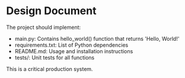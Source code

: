 # Design Document

The project should implement:
- main.py: Contains hello_world() function that returns 'Hello, World!'
- requirements.txt: List of Python dependencies
- README.md: Usage and installation instructions
- tests/: Unit tests for all functions

This is a critical production system.
